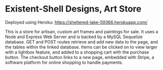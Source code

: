 # Existent-Shell Designs, Art Store
Deployed using Heroku: https://sheltered-lake-59366.herokuapp.com/

This is a store for artisan, custom art frames and paintings for sale. 
It uses a Node and Express Web Server and is backed by a MySQL Sequelize database.
GET and POST routes retrieve and add new data to the page, and the tables within the linked database.
Items can be clicked on to view larger with a lightbox feature, and added to a shopping cart with the purchase button.
The checkout button links to a new page, embedded with Stripe, a software platform for online shopping to handle payments. 







